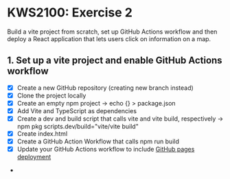 # KWS2100: Exercise 2

Build a vite project from scratch, set up GitHub Actions workflow and then deploy a React application 
that lets users click on information on a map.

## 1. Set up a vite project and enable GitHub Actions workflow
- [x] Create a new GitHub repository (creating new branch instead)
- [x] Clone the project locally
- [x] Create an empty npm project -> echo {} > package.json
- [x] Add Vite and TypeScript as dependencies 
- [x] Create a dev and build script that calls vite and vite build, respectively -> npm pkg scripts.dev/build="vite/vite build"
- [x] Create index.html
- [x] Create a GitHub Action Workflow that calls npm run build
- [x] Update your GitHub Actions workflow to include [GitHub pages deployment](https://github.com/actions/deploy-pages)
- 